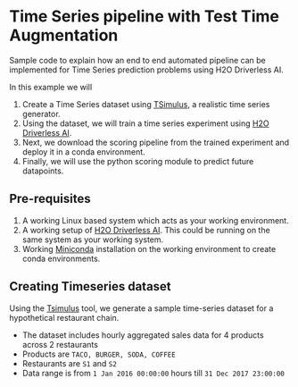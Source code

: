Time Series pipeline with Test Time Augmentation
===============================================

Sample code to explain how an end to end automated pipeline can be implemented for Time Series prediction problems using H2O Driverless AI.

In this example we will

1. Create a Time Series dataset using [TSimulus][1], a realistic time series generator.
2. Using the dataset, we will train a time series experiment using [H2O Driverless AI][2].
3. Next, we download the scoring pipeline from the trained experiment and deploy it in a conda environment.
4. Finally, we will use the python scoring module to predict future datapoints.


Pre-requisites
--------------

1. A working Linux based system which acts as your working environment. 
2. A working setup of [H2O Driverless AI][2]. This could be running on the same system as your working system.
3. Working [Miniconda][3] installation on the working environment to create conda environments.


Creating Timeseries dataset
---------------------------

Using the [Tsimulus][2] tool, we generate a sample time-series dataset for a hypothetical restaurant chain.

- The dataset includes hourly aggregated sales data for 4 products across 2 restaurants
- Products are `TACO, BURGER, SODA, COFFEE`
- Restaurants are `S1` and `S2`
- Data range is from `1 Jan 2016 00:00:00` hours till `31 Dec 2017 23:00:00`




[1]: https://tsimulus.readthedocs.io/en/latest/
[2]: https://www.h2o.ai/products/h2o-driverless-ai/
[3]: https://docs.conda.io/en/latest/miniconda.html
